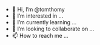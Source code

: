 - 👋 Hi, I’m @tomthomy
- 👀 I’m interested in ...
- 🌱 I’m currently learning ...
- 💞️ I’m looking to collaborate on ...
- 📫 How to reach me ...

<!---
tomthomy/tomthomy is a ✨ special ✨ repository because its `README.md` (this file) appears on your GitHub profile.
You can click the Preview link to take a look at your changes.
--->
